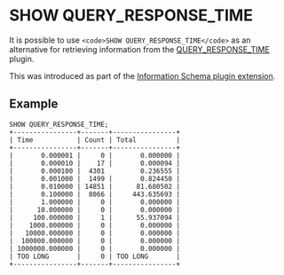 
# SHOW QUERY_RESPONSE_TIME

It is possible to use `<code>SHOW QUERY_RESPONSE_TIME</code>` as an alternative for retrieving information from the [QUERY_RESPONSE_TIME](../../../../plugins/other-plugins/query-response-time-plugin.md) plugin.


This was introduced as part of the [Information Schema plugin extension](../../../../mariadb-internals/information-schema-plugins-show-and-flush-statements.md).


## Example


```
SHOW QUERY_RESPONSE_TIME;
+----------------+-------+----------------+
| Time           | Count | Total          |
+----------------+-------+----------------+
|       0.000001 |     0 |       0.000000 |
|       0.000010 |    17 |       0.000094 |
|       0.000100 |  4301         0.236555 |
|       0.001000 |  1499 |       0.824450 |
|       0.010000 | 14851 |      81.680502 |
|       0.100000 |  8066 |     443.635693 |
|       1.000000 |     0 |       0.000000 |
|      10.000000 |     0 |       0.000000 |
|     100.000000 |     1 |      55.937094 |
|    1000.000000 |     0 |       0.000000 |
|   10000.000000 |     0 |       0.000000 |
|  100000.000000 |     0 |       0.000000 |
| 1000000.000000 |     0 |       0.000000 |
| TOO LONG       |     0 | TOO LONG       |
+----------------+-------+----------------+
```
